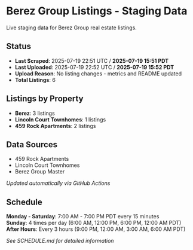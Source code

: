 # Berez Group Listings - Staging Data

Live staging data for Berez Group real estate listings.

## Status
- **Last Scraped**: 2025-07-19 22:51 UTC / **2025-07-19 15:51 PDT**
- **Last Uploaded**: 2025-07-19 22:52 UTC / **2025-07-19 15:52 PDT**
- **Upload Reason**: No listing changes - metrics and README updated
- **Total Listings**: 6

## Listings by Property
- **Berez**: 3 listings
- **Lincoln Court Townhomes**: 1 listings
- **459 Rock Apartments**: 2 listings

## Data Sources
- 459 Rock Apartments
- Lincoln Court Townhomes  
- Berez Group Master

*Updated automatically via GitHub Actions*


## Schedule

**Monday - Saturday**: 7:00 AM - 7:00 PM PDT every 15 minutes  
**Sunday**: 4 times per day (6:00 AM, 12:00 PM, 6:00 PM, 12:00 AM PDT)  
**After Hours**: Every 3 hours (9:00 PM, 12:00 AM, 3:00 AM, 6:00 AM PDT)

*See SCHEDULE.md for detailed information*
